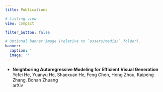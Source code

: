```yaml
---
title: Publications

# Listing view
view: compact

filter_button: false

# Optional banner image (relative to `assets/media/` folder).
banner:
  caption: ''
  image: ''
---
```


- **Neighboring Autoregressive Modeling for Efficient Visual Generation**  
Yefei He, Yuanyu He, Shaoxuan He, Feng Chen, Hong Zhou, Kaipeng Zhang, Bohan Zhuang  
arXiv
